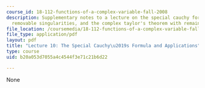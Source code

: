 ```yaml
---
course_id: 18-112-functions-of-a-complex-variable-fall-2008
description: Supplementary notes to a lecture on the special cauchy formula and applications,
  removable singularities, and the complex taylor's theorem with remainder.
file_location: /coursemedia/18-112-functions-of-a-complex-variable-fall-2008/b20a053d7055a4c4544f3e71c21b6d22_lecture10.pdf
file_type: application/pdf
layout: pdf
title: "Lecture 10: The Special Cauchy\u2019s Formula and Applications"
type: course
uid: b20a053d7055a4c4544f3e71c21b6d22

---
```

None